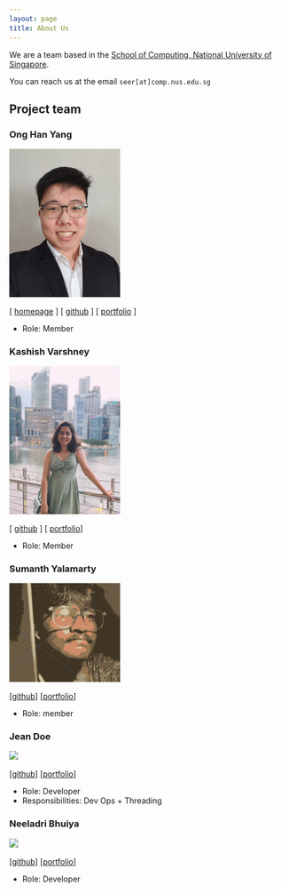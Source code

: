 ```yaml
---
layout: page
title: About Us
---
```


We are a team based in the [School of Computing, National University of Singapore](http://www.comp.nus.edu.sg).

You can reach us at the email `seer[at]comp.nus.edu.sg`

## Project team

### Ong Han Yang

<img src="images/festivecat.png" width="200px">

[ [homepage](http://FestiveCat.github.io/) ]
[ [github](https://github.com/FestiveCat) ]
[ [portfolio](team/festivecat.md) ]

* Role: Member

### Kashish Varshney

<img src="images/kxshxsh.png" width="200px">

[ [github](https://github.com/kxshxsh) ]
[ [portfolio](team/kxshxsh.md)]

* Role: Member

### Sumanth Yalamarty

<img src="images/s7manth.png" width="200px">

[[github](http://github.com/s7manth)] [[portfolio](team/s7manth.md)]

* Role: member

### Jean Doe

<img src="images/johndoe.png" width="200px">

[[github](http://github.com/johndoe)]
[[portfolio](team/festivecat.md)]

* Role: Developer
* Responsibilities: Dev Ops + Threading

### Neeladri Bhuiya

<img src="images/johndoe.png" width="200px">

[[github](http://github.com/zawedcvg)]
[[portfolio](team/zawedcvg.md)]

* Role: Developer
